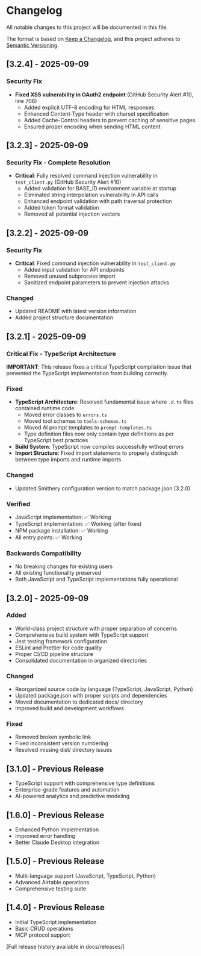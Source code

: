 # Changelog

All notable changes to this project will be documented in this file.

The format is based on [Keep a Changelog](https://keepachangelog.com/en/1.0.0/),
and this project adheres to [Semantic Versioning](https://semver.org/spec/v2.0.0.html).

## [3.2.4] - 2025-09-09

### Security Fix
- **Fixed XSS vulnerability in OAuth2 endpoint** (GitHub Security Alert #10, line 708)
  - Added explicit UTF-8 encoding for HTML responses
  - Enhanced Content-Type header with charset specification
  - Added Cache-Control headers to prevent caching of sensitive pages
  - Ensured proper encoding when sending HTML content

## [3.2.3] - 2025-09-09

### Security Fix - Complete Resolution
- **Critical**: Fully resolved command injection vulnerability in `test_client.py` (GitHub Security Alert #10)
  - Added validation for BASE_ID environment variable at startup
  - Eliminated string interpolation vulnerability in API calls
  - Enhanced endpoint validation with path traversal protection
  - Added token format validation
  - Removed all potential injection vectors

## [3.2.2] - 2025-09-09

### Security Fix
- **Critical**: Fixed command injection vulnerability in `test_client.py`
  - Added input validation for API endpoints
  - Removed unused subprocess import
  - Sanitized endpoint parameters to prevent injection attacks

### Changed
- Updated README with latest version information
- Added project structure documentation

## [3.2.1] - 2025-09-09

### Critical Fix - TypeScript Architecture
**IMPORTANT**: This release fixes a critical TypeScript compilation issue that prevented the TypeScript implementation from building correctly.

### Fixed
- **TypeScript Architecture**: Resolved fundamental issue where `.d.ts` files contained runtime code
  - Moved error classes to `errors.ts`
  - Moved tool schemas to `tools-schemas.ts`  
  - Moved AI prompt templates to `prompt-templates.ts`
  - Type definition files now only contain type definitions as per TypeScript best practices
- **Build System**: TypeScript now compiles successfully without errors
- **Import Structure**: Fixed import statements to properly distinguish between type imports and runtime imports

### Changed
- Updated Smithery configuration version to match package.json (3.2.0)

### Verified
- JavaScript implementation: ✅ Working
- TypeScript implementation: ✅ Working (after fixes)
- NPM package installation: ✅ Working
- All entry points: ✅ Working

### Backwards Compatibility
- No breaking changes for existing users
- All existing functionality preserved
- Both JavaScript and TypeScript implementations fully operational

## [3.2.0] - 2025-09-09

### Added
- World-class project structure with proper separation of concerns
- Comprehensive build system with TypeScript support
- Jest testing framework configuration
- ESLint and Prettier for code quality
- Proper CI/CD pipeline structure
- Consolidated documentation in organized directories

### Changed
- Reorganized source code by language (TypeScript, JavaScript, Python)
- Updated package.json with proper scripts and dependencies
- Moved documentation to dedicated docs/ directory
- Improved build and development workflows

### Fixed
- Removed broken symbolic link
- Fixed inconsistent version numbering
- Resolved missing dist/ directory issues

## [3.1.0] - Previous Release
- TypeScript support with comprehensive type definitions
- Enterprise-grade features and automation
- AI-powered analytics and predictive modeling

## [1.6.0] - Previous Release
- Enhanced Python implementation
- Improved error handling
- Better Claude Desktop integration

## [1.5.0] - Previous Release
- Multi-language support (JavaScript, TypeScript, Python)
- Advanced Airtable operations
- Comprehensive testing suite

## [1.4.0] - Previous Release
- Initial TypeScript implementation
- Basic CRUD operations
- MCP protocol support

[Full release history available in docs/releases/]